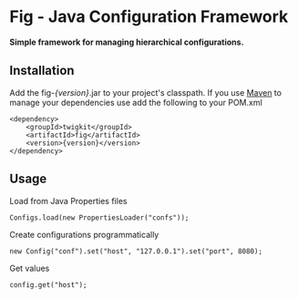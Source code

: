 Fig - Java Configuration Framework
========

**Simple framework for managing hierarchical configurations.**

Installation
------------

Add the fig-*{version}*.jar to your project's classpath. If you use [Maven][Maven] to manage your dependencies use add the following to your POM.xml

    <dependency>
        <groupId>twigkit</groupId>
        <artifactId>fig</artifactId>
        <version>{version}</version>
    </dependency>


Usage
-----

Load from Java Properties files

    Configs.load(new PropertiesLoader("confs"));


Create configurations programmatically

    new Config("conf").set("host", "127.0.0.1").set("port", 8080);


Get values

    config.get("host");


[TwigKit]: http://www.twigkit.com/
[Maven]: http://maven.apache.org/